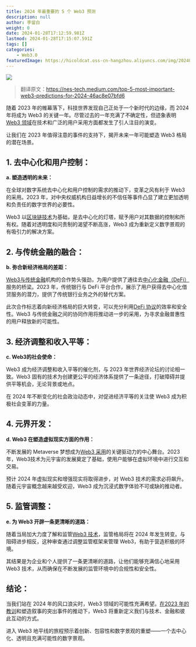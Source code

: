 ```yaml
---
title: 2024 年最重要的 5 个 Web3 预测
description: null
author: 李留白
weight: 0
date: 2024-01-28T17:12:59.981Z
lastmod: 2024-01-28T17:15:07.591Z
tags: []
categories:
    - Web3.0
featuredImage: https://hicoldcat.oss-cn-hangzhou.aliyuncs.com/img/20240129011331.png
---
```


![](https://hicoldcat.oss-cn-hangzhou.aliyuncs.com/img/20240129011331.png)

>翻译原文：https://nes-tech.medium.com/top-5-most-important-web3-predictions-for-2024-46ac8e07bfd6

随着 2023 年的帷幕落下，科技世界发现自己正处于一个新时代的边缘，而 2024 年将成为 Web3 的关键一年。尽管过去的一年充满了不确定性，但迹象表明[Web3 领域](https://nes.tech/web3-with-alena-afanaseva/)在技术和广泛的用户采用方面都发生了引人注目的演变。

让我们在 2023 年值得注意的事件的支持下，揭开未来一年可能塑造 Web3 格局的潜在场景。

## 1. 去中心化和用户控制：

**a. 塑造透明的未来：**

在全球对数字系统去中心化和用户控制的需求的推动下，变革之风有利于 Web3 的采用。2023 年，对中央权威机构日益增长的不信任等事件凸显了建立更加透明和负责任的数字世界的必要性。

Web3 以[区块链技术](https://nes.tech/category/blockchain)为基础，是去中心化的灯塔，赋予用户对其数据的控制和所有权。随着对透明度和问责制的渴望不断高涨，Web3 成为重新定义数字景观的有吸引力的解决方案。

## 2. 与传统金融的融合：

**b. 弥合新经济格局的差距：**

[Web3与传统金融](https://nes.tech/web3-security-tips-2024/)机构的合作势头强劲，为用户提供了通往去[中心化金融（DeFi）](https://nes.tech/defi-evolution-2023/)服务的桥梁。2023 年，传统银行与 DeFi 平台合作，展示了用户获得去中心化借贷服务的潜力，提供了传统银行业务之外的替代方案。

此次合作标志着向新经济格局的巨大转变，可以充分利用[DeFi 协议](https://nes.tech/how-to-invest-in-defi/)的效率和安全性。Web3 与传统金融之间的协同作用将推动进一步的采用，为寻求金融普惠性的用户释放新的可能性。

## 3. 经济调整和收入平等：

**c. Web3的社会使命：**

Web3 成为经济调整和收入平等的催化剂，与 2023 年世界经济论坛的讨论相一致。Web3 固有的技术为创建更公平的经济体系提供了一条途径，打破障碍并提供平等机会，无论背景或地点。

在 2024 年不断变化的社会政治动态中，对促进经济平等的关注使 Web3 成为积极社会变革的力量。

## 4. 元界开发：

**d. Web3 在塑造虚拟现实方面的作用：**

不断发展的 Metaverse 梦想成为[Web3 采用](https://nes.tech/crypto-wallets-in-web3/)的关键驱动力的中心舞台。2023年，Web3技术为元宇宙的发展奠定了基础，使用户能够在虚拟环境中进行交互和交易。

预计 2024 年虚拟现实和增强现实将取得进步，对 Web3 技术的需求必将飙升。随着元宇宙概念越来越受欢迎，Web3 成为沉浸式数字体验不可或缺的推动者。

## 5. 监管调整：

**e. 为 Web3 开辟一条更清晰的道路：**

随着当局加大力度了解和监管[Web3 技术](https://nes.tech/category/web3)，监管格局将在 2024 年发生转变。与阻碍进步相反，这种审查通过调整监管框架来管理 Web3，有助于营造积极的环境。

其结果是为企业和个人提供了一条更清晰的道路，让他们能够充满信心地采用 Web3 技术，从而确保在不断发展的监管环境中的合规性和安全性。

## 结论：

当我们站在 2024 年的风口浪尖时，Web3 领域的可能性充满希望。[在2023 年的教训](https://nes-tech.medium.com/in-the-year-of-2023-sustainable-and-efficient-blockchain-solutions-2dc5e783234c)和塑造叙事的突出事件的推动下，Web3 将重新定义我们与技术、金融和彼此互动的方式。

进入 Web3 地平线的旅程预示着创新、包容性和数字景观的重塑——一个去中心化、透明且充满可能性的数字景观。